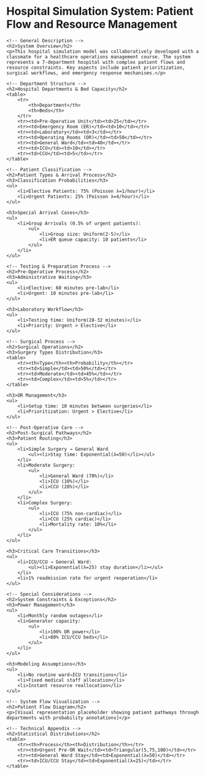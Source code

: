 <!DOCTYPE html>
<html lang="en">
<head>
    <meta charset="UTF-8">
    <meta name="viewport" content="width=device-width, initial-scale=1.0">
    <title>Hospital Simulation System: Patient Flow and Resource Management</title>
</head>
<body>
    <h1>Hospital Simulation System: Patient Flow and Resource Management</h1>
    
    <!-- General Description -->
    <h2>System Overview</h2>
    <p>This hospital simulation model was collaboratively developed with a classmate for a healthcare operations management course. The system represents a 7-department hospital with complex patient flows and resource constraints. Key aspects include patient prioritization, surgical workflows, and emergency response mechanisms.</p>

    <!-- Department Structure -->
    <h2>Hospital Departments & Bed Capacity</h2>
    <table>
        <tr>
            <th>Department</th>
            <th>Beds</th>
        </tr>
        <tr><td>Pre-Operative Unit</td><td>25</td></tr>
        <tr><td>Emergency Room (ER)</td><td>10</td></tr>
        <tr><td>Laboratory</td><td>3</td></tr>
        <tr><td>Operating Rooms (OR)</td><td>50</td></tr>
        <tr><td>General Ward</td><td>40</td></tr>
        <tr><td>ICU</td><td>10</td></tr>
        <tr><td>CCU</td><td>5</td></tr>
    </table>

    <!-- Patient Classification -->
    <h2>Patient Types & Arrival Process</h2>
    <h3>Classification Probabilities</h3>
    <ul>
        <li>Elective Patients: 75% (Poisson λ=1/hour)</li>
        <li>Urgent Patients: 25% (Poisson λ=4/hour)</li>
    </ul>

    <h3>Special Arrival Cases</h3>
    <ul>
        <li>Group Arrivals (0.5% of urgent patients):
            <ul>
                <li>Group size: Uniform(2-5)</li>
                <li>ER queue capacity: 10 patients</li>
            </ul>
        </li>
    </ul>

    <!-- Testing & Preparation Process -->
    <h2>Pre-Operative Process</h2>
    <h3>Administrative Waiting</h3>
    <ul>
        <li>Elective: 60 minutes pre-lab</li>
        <li>Urgent: 10 minutes pre-lab</li>
    </ul>

    <h3>Laboratory Workflow</h3>
    <ul>
        <li>Testing time: Uniform(28-32 minutes)</li>
        <li>Priority: Urgent > Elective</li>
    </ul>

    <!-- Surgical Process -->
    <h2>Surgical Operations</h2>
    <h3>Surgery Types Distribution</h3>
    <table>
        <tr><th>Type</th><th>Probability</th></tr>
        <tr><td>Simple</td><td>50%</td></tr>
        <tr><td>Moderate</td><td>45%</td></tr>
        <tr><td>Complex</td><td>5%</td></tr>
    </table>

    <h3>OR Management</h3>
    <ul>
        <li>Setup time: 10 minutes between surgeries</li>
        <li>Prioritization: Urgent > Elective</li>
    </ul>

    <!-- Post-Operative Care -->
    <h2>Post-Surgical Pathways</h2>
    <h3>Patient Routing</h3>
    <ul>
        <li>Simple Surgery → General Ward
            <ul><li>Stay time: Exponential(λ=50)</li></ul>
        </li>
        <li>Moderate Surgery:
            <ul>
                <li>General Ward (70%)</li>
                <li>ICU (10%)</li>
                <li>CCU (20%)</li>
            </ul>
        </li>
        <li>Complex Surgery:
            <ul>
                <li>ICU (75% non-cardiac)</li>
                <li>CCU (25% cardiac)</li>
                <li>Mortality rate: 10%</li>
            </ul>
        </li>
    </ul>

    <h3>Critical Care Transitions</h3>
    <ul>
        <li>ICU/CCU → General Ward:
            <ul><li>Exponential(λ=25) stay duration</li></ul>
        </li>
        <li>1% readmission rate for urgent reoperation</li>
    </ul>

    <!-- Special Considerations -->
    <h2>System Constraints & Exceptions</h2>
    <h3>Power Management</h3>
    <ul>
        <li>Monthly random outages</li>
        <li>Generator capacity:
            <ul>
                <li>100% OR power</li>
                <li>80% ICU/CCU beds</li>
            </ul>
        </li>
    </ul>

    <h3>Modeling Assumptions</h3>
    <ul>
        <li>No routine ward→ICU transitions</li>
        <li>Fixed medical staff allocation</li>
        <li>Instant resource reallocation</li>
    </ul>

    <!-- System Flow Visualization -->
    <h2>Patient Flow Diagram</h2>
    <p>[Visual representation placeholder showing patient pathways through departments with probability annotations]</p>

    <!-- Technical Appendix -->
    <h2>Statistical Distributions</h2>
    <table>
        <tr><th>Process</th><th>Distribution</th></tr>
        <tr><td>Urgent Pre-OR Wait</td><td>Triangular(5,75,100)</td></tr>
        <tr><td>General Ward Stay</td><td>Exponential(λ=50)</td></tr>
        <tr><td>ICU/CCU Stay</td><td>Exponential(λ=25)</td></tr>
    </table>
</body>
</html>
